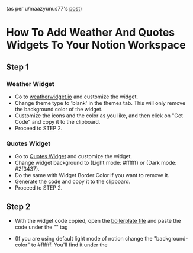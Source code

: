 (as per u/maazyunus77's [post](https://www.reddit.com/r/NotionSo/comments/gi4fwc/my_home_setup_widgets/))
# How To Add Weather And Quotes Widgets To Your Notion Workspace

## Step 1

### Weather Widget 
- Go to [weatherwidget.io](https://weatherwidget.io/) and customize the widget. 
- Change theme type to 'blank' in the themes tab. This will only remove the background color of the widget. 
- Customize the icons and the color as you like, and then click on "Get Code" and copy it to the clipboard. 
- Proceed to STEP 2.

### Quotes Widget
- Go to [Quotes Widget](https://www.calendarlabs.com/calendars/web-content/free-quotes-widget.php) and customize the widget. 
- Change widget background to (Light mode: #ffffff) or (Dark mode: #2f3437). 
- Do the same with Widget Border Color if you want to remove it. 
- Generate the code and copy it to the clipboard. 
- Proceed to STEP 2.

## Step 2

- With the widget code copied, open the [boilerplate file](boilerplate) and paste the code under the "<body>" tag 
- (If you are using default light mode of notion change the "background-color" to #ffffff. You'll find it under the <style> tag.)

- Now, copy the complete code and go to [htmlsave](https://htmlsave.com), paste the code in the box area, and click "submit to save". 
-You'll now see a link to your site above the code box. Copy and paste into Notion. Click on embed and voila!

Woot!
